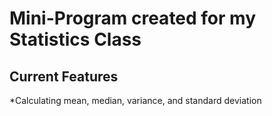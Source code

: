 # Mini-Program created for my Statistics Class
## Current Features
*Calculating mean, median, variance, and standard deviation